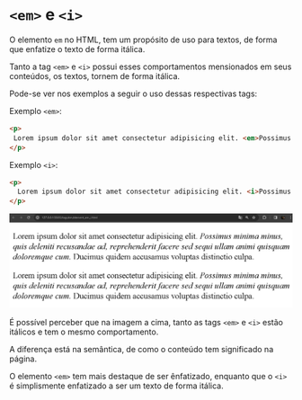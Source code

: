 # `<em>` e `<i>`

O elemento `em` no HTML, tem um propósito de uso para textos, de forma que enfatize o texto de forma itálica.

Tanto a tag `<em>` e `<i>` possui esses comportamentos mensionados em seus conteúdos, os textos, tornem de forma itálica.

Pode-se ver nos exemplos a seguir o uso dessas respectivas tags:

Exemplo `<em>`:

```HTML
<p>
 Lorem ipsum dolor sit amet consectetur adipisicing elit. <em>Possimus minima minus, quis deleniti recusandae ad, reprehenderit facere sed sequi ullam animi quisquam doloremque cum.</em> Ducimus quidem accusamus voluptas distinctio culpa.
</p>
```

Exemplo `<i>`:

```HTML
<p>
  Lorem ipsum dolor sit amet consectetur adipisicing elit. <i>Possimus minima minus, quis deleniti recusandae ad, reprehenderit facere sed sequi ullam animi quisquam doloremque cum.</i> Ducimus quidem accusamus voluptas distinctio culpa.
</p>
```

<div align="center">
  <img src="../../assets/10ELEMENT_EM_I.png" alt="1350x450">
</div>


É possível perceber que na imagem a cima, tanto as tags `<em>` e `<i>` estão itálicos e tem o mesmo comportamento.

A diferença está na semântica, de como o conteúdo tem significado na página.

O elemento `<em>` tem mais destaque de ser ênfatizado, enquanto que o `<i>` é simplismente enfatizado a ser um texto de forma itálica.